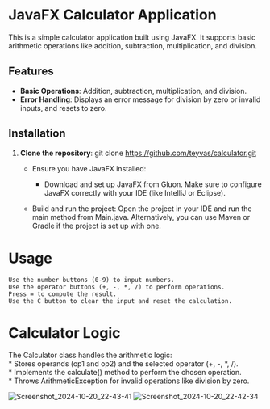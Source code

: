 
# JavaFX Calculator Application

This is a simple calculator application built using JavaFX. It supports basic arithmetic operations like addition, subtraction, multiplication, and division.

## Features

- **Basic Operations**: Addition, subtraction, multiplication, and division.
- **Error Handling**: Displays an error message for division by zero or invalid inputs, and resets to zero.

## Installation

1. **Clone the repository**:
   git clone https://github.com/teyvas/calculator.git
   - Ensure you have JavaFX installed:
       - Download and set up JavaFX from Gluon.
        Make sure to configure JavaFX correctly with your IDE (like IntelliJ or Eclipse).

   - Build and run the project:
        Open the project in your IDE and run the main method from Main.java.
        Alternatively, you can use Maven or Gradle if the project is set up with one.

# Usage

    Use the number buttons (0-9) to input numbers.
    Use the operator buttons (+, -, *, /) to perform operations.
    Press = to compute the result.
    Use the C button to clear the input and reset the calculation.
    



# Calculator Logic

 The Calculator class handles the arithmetic logic:\
    * Stores operands (op1 and op2) and the selected operator (+, -, *, /).\
    * Implements the calculate() method to perform the chosen operation.\
    * Throws ArithmeticException for invalid operations like division by zero.

![Screenshot_2024-10-20_22-43-41](https://github.com/user-attachments/assets/2b6592a0-c62c-4222-9e5d-36a55effea6b)
![Screenshot_2024-10-20_22-42-34](https://github.com/user-attachments/assets/9c23ad03-4e35-43ed-a992-3f9cdb1cac29)
